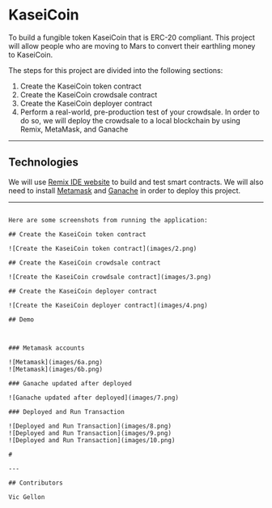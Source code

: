 # KaseiCoin
To build a fungible token KaseiCoin that is ERC-20 compliant. This project will allow people who are moving to Mars to convert their earthling money to KaseiCoin.


The steps for this project are divided into the following sections:

1. Create the KaseiCoin token contract
2. Create the KaseiCoin crowdsale contract
3. Create the KaseiCoin deployer contract
4. Perform a real-world, pre-production test of your crowdsale. In order to do so, we will deploy the crowdsale to a local blockchain by using Remix, MetaMask, and Ganache


---

## Technologies

We will use [Remix IDE website](https://remix.ethereum.org/#optimize=false&runs=200&evmVersion=null&version=soljson-v0.8.7+commit.e28d00a7.js) to build and test smart contracts. We will also need to install [Metamask](https://metamask.io/) and [Ganache](https://trufflesuite.com/ganache/) in order to deploy this project.

---


```

Here are some screenshots from running the application:

## Create the KaseiCoin token contract

![Create the KaseiCoin token contract](images/2.png)

## Create the KaseiCoin crowdsale contract

![Create the KaseiCoin crowdsale contract](images/3.png)

## Create the KaseiCoin deployer contract

![Create the KaseiCoin deployer contract](images/4.png)

## Demo



### Metamask accounts

![Metamask](images/6a.png)
![Metamask](images/6b.png)

### Ganache updated after deployed

![Ganache updated after deployed](images/7.png)

### Deployed and Run Transaction

![Deployed and Run Transaction](images/8.png)
![Deployed and Run Transaction](images/9.png)
![Deployed and Run Transaction](images/10.png)

#

---

## Contributors

Vic Gellon

